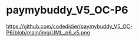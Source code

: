 # paymybuddy_V5_OC-P6
https://github.com/codedidier/paymybuddy_V5_OC-P6/blob/main/img/UML_p6_v5.png
